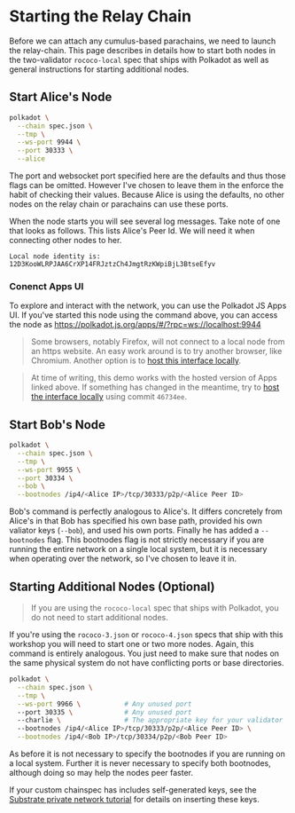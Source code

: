 # Starting the Relay Chain

Before we can attach any cumulus-based parachains, we need to launch the relay-chain. This page describes in details how
to start both nodes in the two-validator `rococo-local` spec that ships with Polkadot as well as general instructions
for starting additional nodes.

## Start Alice's Node

```bash
polkadot \
  --chain spec.json \
  --tmp \
  --ws-port 9944 \
  --port 30333 \
  --alice
```

The port and websocket port specified here are the defaults and thus those flags can be omitted. However I've chosen to
leave them in the enforce the habit of checking their values. Because Alice is using the defaults, no other nodes on the
relay chain or parachains can use these ports.

When the node starts you will see several log messages. Take note of one that looks as follows. This lists Alice's Peer
Id. We will need it when connecting other nodes to her.

```
Local node identity is: 12D3KooWLRPJAA6CrXP14FRJztzCh4JmgtRzKWpiBjL3BtseEfyv
```

### Conenct Apps UI

To explore and interact with the network, you can use the Polkadot JS Apps UI. If you've started this node using the
command above, you can access the node as https://polkadot.js.org/apps/#/?rpc=ws://localhost:9944

> Some browsers, notably Firefox, will not connect to a local node from an https website. An easy work around is to try
> another browser, like Chromium. Another option is to
> [host this interface locally](https://github.com/polkadot-js/apps#development).

> At time of writing, this demo works with the hosted version of Apps linked above. If something has changed in the
> meantime, try to [host the interface locally](https://github.com/polkadot-js/apps#development) using commit `46734ee`.

## Start Bob's Node

```bash
polkadot \
  --chain spec.json \
  --tmp \
  --ws-port 9955 \
  --port 30334 \
  --bob \
  --bootnodes /ip4/<Alice IP>/tcp/30333/p2p/<Alice Peer ID>
```

Bob's command is perfectly analogous to Alice's. It differs concretely from Alice's in that Bob has specified his own
base path, provided his own valiator keys (`--bob`), and used his own ports. Finally he has added a `--bootnodes` flag.
This bootnodes flag is not strictly necessary if you are running the entire network on a single local system, but it is
necessary when operating over the network, so I've chosen to leave it in.

## Starting Additional Nodes (Optional)

> If you are using the `rococo-local` spec that ships with Polkadot, you do not need to start additional nodes.

If you're using the `rococo-3.json` or `rococo-4.json` specs that ship with this workshop you will need to start one or
two more nodes. Again, this command is entirely analogous. You just need to make sure that nodes on the same physical
system do not have conflicting ports or base directories.

```bash
polkadot \
  --chain spec.json \
  --tmp \
  --ws-port 9966 \           # Any unused port
  --port 30335 \             # Any unused port
  --charlie \                # The appropriate key for your validator
  --bootnodes /ip4/<Alice IP>/tcp/30333/p2p/<Alice Peer ID> \
  --bootnodes /ip4/<Bob IP>/tcp/30334/p2p/<Bob Peer ID>
```

As before it is not necessary to specify the bootnodes if you are running on a local system. Further it is never
necessary to specify both bootnodes, although doing so may help the nodes peer faster.

If your custom chainspec has includes self-generated keys, see the
[Substrate private network tutorial](https://substrate.dev/docs/en/tutorials/start-a-private-network/customchain#add-keys-to-keystore)
for details on inserting these keys.
